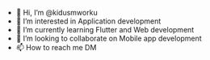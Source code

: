 - 👋 Hi, I’m @kidusmworku
- 👀 I’m interested in Application development
- 🌱 I’m currently learning Flutter and Web development
- 💞️ I’m looking to collaborate on Mobile app development
- 📫 How to reach me DM

<!---
kidusmworku/kidusmworku is a ✨ special ✨ repository because its `README.md` (this file) appears on your GitHub profile.
You can click the Preview link to take a look at your changes.
--->
